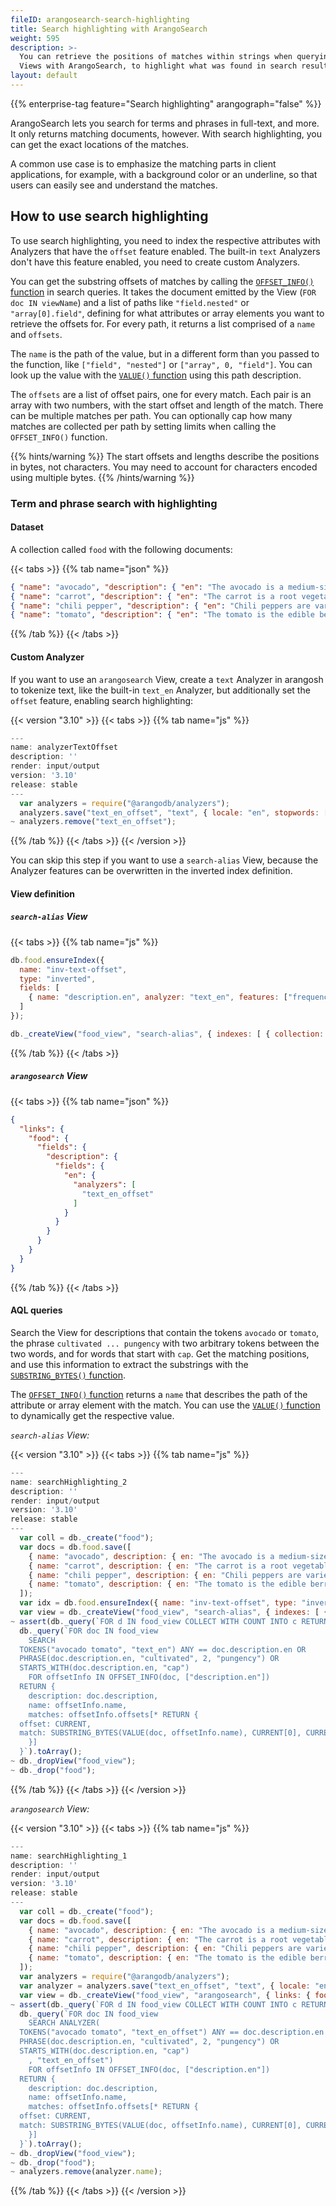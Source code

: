 ```yaml
---
fileID: arangosearch-search-highlighting
title: Search highlighting with ArangoSearch
weight: 595
description: >-
  You can retrieve the positions of matches within strings when querying
  Views with ArangoSearch, to highlight what was found in search results
layout: default
---
```

{{% enterprise-tag feature="Search highlighting" arangograph="false" %}}

ArangoSearch lets you search for terms and phrases in full-text, and more.
It only returns matching documents, however. With search highlighting, you can
get the exact locations of the matches.

A common use case is to emphasize the matching parts in client applications,
for example, with a background color or an underline, so that users can easily
see and understand the matches.

## How to use search highlighting

To use search highlighting, you need to index the respective attributes with
Analyzers that have the `offset` feature enabled. The built-in `text` Analyzers
don't have this feature enabled, you need to create custom Analyzers.

You can get the substring offsets of matches by calling the
[`OFFSET_INFO()` function](../../aql/functions/functions-arangosearch#offset_info) in
search queries. It takes the document emitted by the View (`FOR doc IN viewName`)
and a list of paths like `"field.nested"` or `"array[0].field"`, defining for
what attributes or array elements you want to retrieve the offsets for. For
every path, it returns a list comprised of a `name` and `offsets`.

The `name` is the path of the value, but in a different form than you passed to
the function, like `["field", "nested"]` or `["array", 0, "field"]`. You can
look up the value with the [`VALUE()` function](../../aql/functions/functions-document#value)
using this path description.

The `offsets` are a list of offset pairs, one for every match. Each pair is an
array with two numbers, with the start offset and length of the match. There can be
multiple matches per path. You can optionally cap how many matches are collected
per path by setting limits when calling the `OFFSET_INFO()` function.

{{% hints/warning %}}
The start offsets and lengths describe the positions in bytes, not characters.
You may need to account for characters encoded using multiple bytes.
{{% /hints/warning %}}

### Term and phrase search with highlighting

#### Dataset

A collection called `food` with the following documents:

{{< tabs >}}
{{% tab name="json" %}}
```json
{ "name": "avocado", "description": { "en": "The avocado is a medium-sized, evergreen tree, native to the Americas." } }
{ "name": "carrot", "description": { "en": "The carrot is a root vegetable, typically orange in color, native to Europe and Southwestern Asia." } }
{ "name": "chili pepper", "description": { "en": "Chili peppers are varieties of the berry-fruit of plants from the genus Capsicum, cultivated for their pungency." } }
{ "name": "tomato", "description": { "en": "The tomato is the edible berry of the tomato plant." } }
```
{{% /tab %}}
{{< /tabs >}}

#### Custom Analyzer

If you want to use an `arangosearch` View,
create a `text` Analyzer in arangosh to tokenize text, like the built-in
`text_en` Analyzer, but additionally set the `offset` feature, enabling
search highlighting:

    
 {{< version "3.10" >}}
{{< tabs >}}
{{% tab name="js" %}}
```js
---
name: analyzerTextOffset
description: ''
render: input/output
version: '3.10'
release: stable
---
  var analyzers = require("@arangodb/analyzers");
  analyzers.save("text_en_offset", "text", { locale: "en", stopwords: [] }, ["position", "frequency", "norm", "offset"]);
~ analyzers.remove("text_en_offset");
```
{{% /tab %}}
{{< /tabs >}}
{{< /version >}}
 
    
    

You can skip this step if you want to use a `search-alias` View, because the
Analyzer features can be overwritten in the inverted index definition.

#### View definition

##### `search-alias` View

{{< tabs >}}
{{% tab name="js" %}}
```js
db.food.ensureIndex({
  name: "inv-text-offset",
  type: "inverted",
  fields: [
    { name: "description.en", analyzer: "text_en", features: ["frequency", "norm", "position", "offset"] }
  ]
});

db._createView("food_view", "search-alias", { indexes: [ { collection: "food", index: "inv-text-offset" } ] });
```
{{% /tab %}}
{{< /tabs >}}

##### `arangosearch` View

{{< tabs >}}
{{% tab name="json" %}}
```json
{
  "links": {
    "food": {
      "fields": {
        "description": {
          "fields": {
            "en": {
              "analyzers": [
                "text_en_offset"
              ]
            }
          }
        }
      }
    }
  }
}
```
{{% /tab %}}
{{< /tabs >}}

#### AQL queries

Search the View for descriptions that contain the tokens `avocado` or `tomato`,
the phrase `cultivated ... pungency` with two arbitrary tokens between the two
words, and for words that start with `cap`. Get the matching positions, and use
this information to extract the substrings with the
[`SUBSTRING_BYTES()` function](../../aql/functions/functions-string#substring_bytes).

The [`OFFSET_INFO()` function](../../aql/functions/functions-arangosearch#offset_info)
returns a `name` that describes the path of the attribute or array element with
the match. You can use the [`VALUE()` function](../../aql/functions/functions-document#value)
to dynamically get the respective value.

_`search-alias` View:_

    
 {{< version "3.10" >}}
{{< tabs >}}
{{% tab name="js" %}}
```js
---
name: searchHighlighting_2
description: ''
render: input/output
version: '3.10'
release: stable
---
  var coll = db._create("food");
  var docs = db.food.save([
    { name: "avocado", description: { en: "The avocado is a medium-sized, evergreen tree, native to the Americas." } },
    { name: "carrot", description: { en: "The carrot is a root vegetable, typically orange in color, native to Europe and Southwestern Asia." } },
    { name: "chili pepper", description: { en: "Chili peppers are varieties of the berry-fruit of plants from the genus Capsicum, cultivated for their pungency." } },
    { name: "tomato", description: { en: "The tomato is the edible berry of the tomato plant." } }
  ]);
  var idx = db.food.ensureIndex({ name: "inv-text-offset", type: "inverted", fields: [ { name: "description.en", analyzer: "text_en", features: ["frequency", "norm", "position", "offset"] } ] });
  var view = db._createView("food_view", "search-alias", { indexes: [ { collection: "food", index: "inv-text-offset" } ] });
~ assert(db._query(`FOR d IN food_view COLLECT WITH COUNT INTO c RETURN c`).toArray()[0] === 4);
  db._query(`FOR doc IN food_view
    SEARCH
  TOKENS("avocado tomato", "text_en") ANY == doc.description.en OR
  PHRASE(doc.description.en, "cultivated", 2, "pungency") OR
  STARTS_WITH(doc.description.en, "cap")
    FOR offsetInfo IN OFFSET_INFO(doc, ["description.en"])
  RETURN {
    description: doc.description,
    name: offsetInfo.name,
    matches: offsetInfo.offsets[* RETURN {
  offset: CURRENT,
  match: SUBSTRING_BYTES(VALUE(doc, offsetInfo.name), CURRENT[0], CURRENT[1])
    }]
  }`).toArray();
~ db._dropView("food_view");
~ db._drop("food");
```
{{% /tab %}}
{{< /tabs >}}
{{< /version >}}
 
    
    

_`arangosearch` View:_

    
 {{< version "3.10" >}}
{{< tabs >}}
{{% tab name="js" %}}
```js
---
name: searchHighlighting_1
description: ''
render: input/output
version: '3.10'
release: stable
---
  var coll = db._create("food");
  var docs = db.food.save([
    { name: "avocado", description: { en: "The avocado is a medium-sized, evergreen tree, native to the Americas." } },
    { name: "carrot", description: { en: "The carrot is a root vegetable, typically orange in color, native to Europe and Southwestern Asia." } },
    { name: "chili pepper", description: { en: "Chili peppers are varieties of the berry-fruit of plants from the genus Capsicum, cultivated for their pungency." } },
    { name: "tomato", description: { en: "The tomato is the edible berry of the tomato plant." } }
  ]);
  var analyzers = require("@arangodb/analyzers");
  var analyzer = analyzers.save("text_en_offset", "text", { locale: "en", stopwords: [] }, ["frequency", "norm", "position", "offset"]);
  var view = db._createView("food_view", "arangosearch", { links: { food: { fields: { description: { fields: { en: { analyzers: ["text_en_offset"] } } } } } } });
~ assert(db._query(`FOR d IN food_view COLLECT WITH COUNT INTO c RETURN c`).toArray()[0] === 4);
  db._query(`FOR doc IN food_view
    SEARCH ANALYZER(
  TOKENS("avocado tomato", "text_en_offset") ANY == doc.description.en OR
  PHRASE(doc.description.en, "cultivated", 2, "pungency") OR
  STARTS_WITH(doc.description.en, "cap")
    , "text_en_offset")
    FOR offsetInfo IN OFFSET_INFO(doc, ["description.en"])
  RETURN {
    description: doc.description,
    name: offsetInfo.name,
    matches: offsetInfo.offsets[* RETURN {
  offset: CURRENT,
  match: SUBSTRING_BYTES(VALUE(doc, offsetInfo.name), CURRENT[0], CURRENT[1])
    }]
  }`).toArray();
~ db._dropView("food_view");
~ db._drop("food");
~ analyzers.remove(analyzer.name);
```
{{% /tab %}}
{{< /tabs >}}
{{< /version >}}
 
    
    
